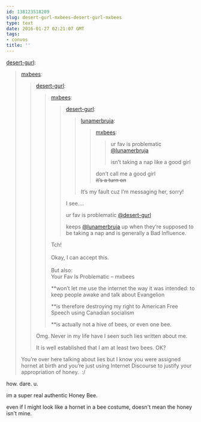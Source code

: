 ```yaml
---
id: 138123518209
slug: desert-gurl-mxbees-desert-gurl-mxbees
type: text
date: 2016-01-27 02:21:07 GMT
tags:
- convos
title: ''
---
```

<p><a href="http://desert-gurl.tumblr.com/post/138121281476" class="tumblr_blog">desert-gurl</a>:</p>

<blockquote><p><a class="tumblr_blog" href="http://mxbees.tumblr.com/post/138117088734">mxbees</a>:</p>
<blockquote>
<p><a class="tumblr_blog" href="http://desert-gurl.tumblr.com/post/138105625861">desert-gurl</a>:</p>
<blockquote>
<p><a class="tumblr_blog" href="http://mxbees.tumblr.com/post/138105067569">mxbees</a>:</p>
<blockquote>
<p><a class="tumblr_blog" href="http://desert-gurl.tumblr.com/post/138104930451">desert-gurl</a>:</p>
<blockquote>
<p><a class="tumblr_blog" href="http://lunamerbruja.tumblr.com/post/138104890116">lunamerbruja</a>:</p>
<blockquote>
<p><a class="tumblr_blog" href="http://mxbees.tumblr.com/post/138104791459">mxbees</a>:</p>
<blockquote>
<p>ur fav is problematic <a class="tumblelog" href="http://tmblr.co/mzJ4hv6DdKGWDCR1O_Syc1g">@lunamerbruja</a></p>

<p>isn’t taking a nap like a good girl</p>
</blockquote>
<p>don’t call me a good girl<br/><strike>it’s a turn on</strike></p>
</blockquote>
<p>It’s my fault cuz I’m messaging her, sorry!</p>
</blockquote>
<p>I see…. 

ur fav is problematic <a class="tumblelog" href="http://tmblr.co/mv6GzOg_gf1m-4i8M4Cih3Q">@desert-gurl</a>

keeps <a class="tumblelog" href="http://tmblr.co/mzJ4hv6DdKGWDCR1O_Syc1g">@lunamerbruja</a> up when they’re supposed to be taking a nap and is generally a Bad Influence.</p>
</blockquote>
<p>Tch!<br/><br/>Okay, I can accept this.  <br/><br/>But also:<br/>Your Fav Is Problematic – mxbees<br/></p>
<p>**won’t let me use the internet the way it was intended: to keep people awake and talk about Evangelion</p>
<p>**is therefore destroying my right to American Free Speech using Canadian socialism</p>
<p>**is actually not a hive of bees, or even one bee.</p>
</blockquote>
<p>Omg. Never in my life have I seen such lies written about me. </p>
<p>It is well established that I am at least two bees. OK?</p>
</blockquote>

<p>You’re over here talking about lies but I know you were assigned hornet at birth and you’re just using Internet Discourse to justify your appropriation of honey.  :/</p></blockquote>

<p>how. dare. u. </p><p>im a super real authentic Honey Bee. </p><p>even if I might look like a hornet in a bee costume,  doesn't mean the honey isn't mine.</p>
